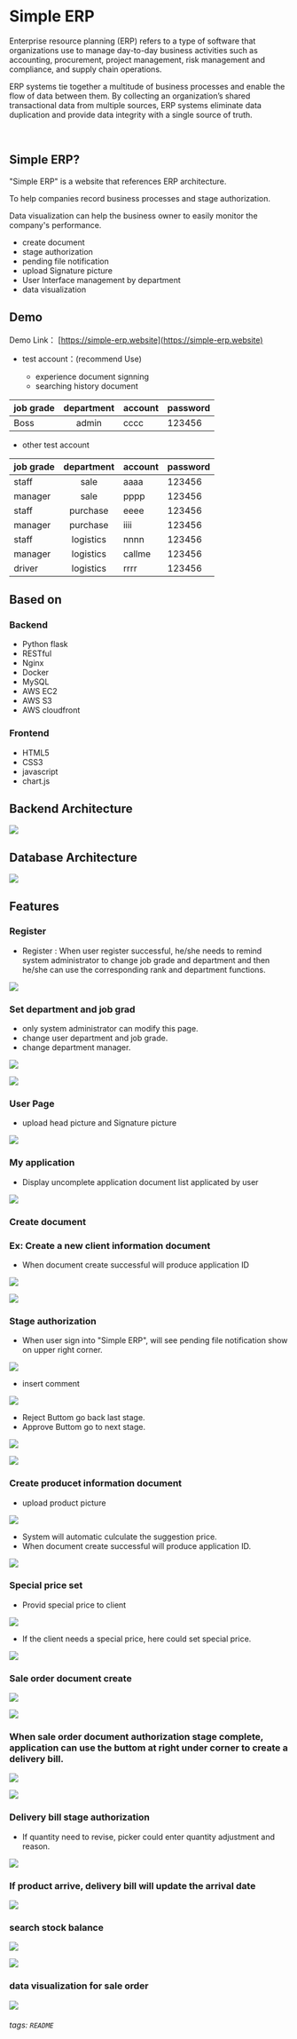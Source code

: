 # Simple ERP

Enterprise resource planning (ERP) refers to a type of software that organizations use to manage day-to-day business activities such as accounting, procurement, project management, risk management and compliance, and supply chain operations. 

ERP systems tie together a multitude of business processes and enable the flow of data between them. By collecting an organization’s shared transactional data from multiple sources, ERP systems eliminate data duplication and provide data integrity with a single source of truth.

&emsp;
## Simple ERP?

"Simple ERP" is a website that references ERP architecture. 

To help companies record business processes and stage authorization.

Data visualization can help the business owner to easily monitor the company's performance.

* create document
* stage authorization
* pending file notification
* upload Signature picture
* User Interface management by department
* data visualization


## Demo

Demo Link： [https://simple-erp.website](https://simple-erp.website)
* test account：(recommend Use)

    * experience document signning
    * searching history document

| job grade |   department    | account   | password   |
|:-------- |:---------:| ------ | ------ |
| Boss     |   admin   | cccc   | 123456 |





* other test account


|  job grade |   department    | account   | password   |
|:-------- |:---------:| ------ | ------ |
| staff    |   sale    | aaaa   | 123456 |
| manager  |   sale    | pppp   | 123456 |
| staff    | purchase  | eeee   | 123456 |
| manager  | purchase  | iiii   | 123456 |
| staff    | logistics | nnnn   | 123456 |
| manager  | logistics | callme | 123456 |
| driver   | logistics | rrrr   | 123456 |



## Based on
### Backend
* Python flask 
* RESTful
* Nginx
* Docker
* MySQL
* AWS EC2
* AWS S3
* AWS cloudfront


### Frontend
* HTML5
* CSS3
* javascript
* chart.js

## Backend Architecture

![](https://i.imgur.com/BmONUWh.png)

## Database Architecture

![](https://i.imgur.com/ihdxx8M.png)


## Features

### Register

* Register : When user register successful, he/she needs to remind system administrator to change job grade and department and then he/she can use the corresponding rank and department functions.

![](https://i.imgur.com/RsHcXn9.png)


### Set department and job grad

* only system administrator can modify this page.
* change user department and job grade.
* change department manager.

![](https://i.imgur.com/oh5RTsG.png)

![](https://i.imgur.com/21zFiVe.gif)


### User Page

* upload head picture and Signature picture

![](https://i.imgur.com/wMHrP7D.png)

### My application

* Display uncomplete application document list applicated by user

![](https://i.imgur.com/eifLmH7.png)


### Create document
### Ex: Create a new client information document

* When document create successful will produce application ID

![](https://i.imgur.com/MMlPzbo.png)

![](https://i.imgur.com/hdQluKm.gif)


### Stage authorization

* When user sign into "Simple ERP", will see pending file notification show on upper right corner.

![](https://i.imgur.com/CgnJrvF.png)

* insert comment

![](https://i.imgur.com/Kf84br8.png)

* Reject Buttom go back last stage.
* Approve Buttom go to next stage.

![](https://i.imgur.com/stFHIee.png)

![](https://i.imgur.com/8lLyq1W.gif)


### Create producet information document

* upload product picture

![](https://i.imgur.com/m9ZXXi7.png)

* System will automatic culculate the suggestion price.
* When document create successful will produce application ID.

![](https://i.imgur.com/y94c5ZB.png)


### Special price set 

* Provid special price to client 

![](https://i.imgur.com/3YCt2if.png)



* If the client needs a special price, here could set special price.

![](https://i.imgur.com/quNr5Df.png)


### Sale order document create

![](https://i.imgur.com/uQD05L7.png)

![](https://i.imgur.com/i3b0YxN.gif)


### When sale order document authorization stage complete, application can use the buttom at right under corner to create a delivery bill. 

![](https://i.imgur.com/yHhjysE.png)

![](https://i.imgur.com/gfUCMkx.gif)



### Delivery bill stage authorization

* If quantity need to revise, picker could enter quantity adjustment and reason.

![](https://i.imgur.com/k1YO49z.png)

### If product arrive, delivery bill will update the arrival date 

![](https://i.imgur.com/uUK9CC3.png)


### search stock balance

![](https://i.imgur.com/b8mOKpI.png)

![](https://i.imgur.com/IC4bjSr.png)


### data visualization for sale order

![](https://i.imgur.com/G3nLCn8.png)



###### tags: `README`
